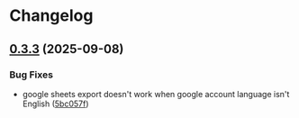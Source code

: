 # Changelog

## [0.3.3](https://github.com/zizzfizzix/scrape-similar/compare/v0.3.2...v0.3.3) (2025-09-08)


### Bug Fixes

* google sheets export doesn't work when google account language isn't English ([5bc057f](https://github.com/zizzfizzix/scrape-similar/commit/5bc057f3905b7d0c0f6d0c9d68d8a7247f344f65))
